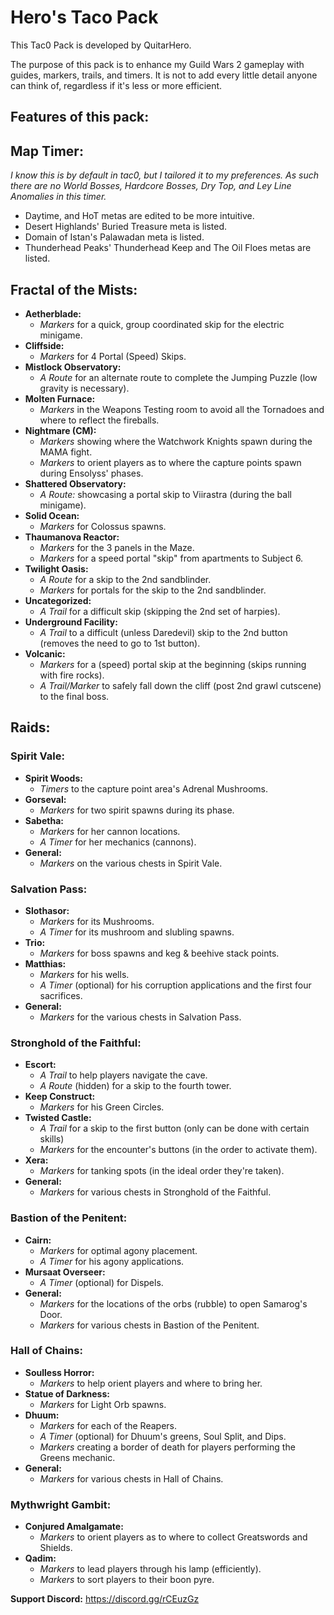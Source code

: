 # Hero's Taco Pack

This Tac0 Pack is developed by QuitarHero.

The purpose of this pack is to enhance my Guild Wars 2 gameplay with guides, markers, trails, and timers. It is not to add every little detail anyone can think of, regardless if it's less or more efficient.

## Features of this pack:

## Map Timer:
*I know this is by default in tac0, but I tailored it to my preferences. As such there are no World Bosses, Hardcore Bosses, Dry Top, and Ley Line Anomalies in this timer.*
- Daytime, and HoT metas are edited to be more intuitive.
- Desert Highlands' Buried Treasure meta is listed.
- Domain of Istan's Palawadan meta is listed.
- Thunderhead Peaks' Thunderhead Keep and The Oil Floes metas are listed.

## Fractal of the Mists:
- **Aetherblade:**
  - *Markers* for a quick, group coordinated skip for the electric minigame.
- **Cliffside:**
  - *Markers* for 4 Portal (Speed) Skips.
- **Mistlock Observatory:**
  - *A Route* for an alternate route to complete the Jumping Puzzle (low gravity is necessary).
- **Molten Furnace:**
  - *Markers* in the Weapons Testing room to avoid all the Tornadoes and where to reflect the fireballs.
- **Nightmare (CM):**
  - *Markers* showing where the Watchwork Knights spawn during the MAMA fight.
  - *Markers* to orient players as to where the capture points spawn during Ensolyss' phases.
- **Shattered Observatory:**
  - *A Route:* showcasing a portal skip to Viirastra (during the ball minigame).
- **Solid Ocean:**
  - *Markers* for Colossus spawns.
- **Thaumanova Reactor:**
  - *Markers* for the 3 panels in the Maze.
  - *Markers* for a speed portal "skip" from apartments to Subject 6.
- **Twilight Oasis:**
  - *A Route* for a skip to the 2nd sandblinder.
  - *Markers* for portals for the skip to the 2nd sandblinder.
- **Uncategorized:**
  - *A Trail* for a difficult skip (skipping the 2nd set of harpies).
- **Underground Facility:**
  - *A Trail* to a difficult (unless Daredevil) skip to the 2nd button (removes the need to go to 1st button).
- **Volcanic:**
  - *Markers* for a (speed) portal skip at the beginning (skips running with fire rocks).
  - *A Trail/Marker* to safely fall down the cliff (post 2nd grawl cutscene) to the final boss.

## Raids:
### Spirit Vale:
- **Spirit Woods:**
  - *Timers* to the capture point area's Adrenal Mushrooms.
- **Gorseval:**
  - *Markers* for two spirit spawns during its phase.
- **Sabetha:**
  - *Markers* for her cannon locations.
  - *A Timer* for her mechanics (cannons).
- **General:**
  - *Markers* on the various chests in Spirit Vale.
### Salvation Pass:
- **Slothasor:**
  - *Markers* for its Mushrooms.
  - *A Timer* for its mushroom and slubling spawns.
- **Trio:**
  - *Markers* for boss spawns and keg & beehive stack points.
- **Matthias:**
  - *Markers* for his wells.
  - *A Timer* (optional) for his corruption applications and the first four sacrifices.
- **General:**
  - *Markers* for the various chests in Salvation Pass.
### Stronghold of the Faithful:
- **Escort:**
  - *A Trail* to help players navigate the cave.
  - *A Route* (hidden) for a skip to the fourth tower.
- **Keep Construct:**
  - *Markers* for his Green Circles.
- **Twisted Castle:**
  - *A Trail* for a skip to the first button (only can be done with certain skills)
  - *Markers* for the encounter's buttons (in the order to activate them).
- **Xera:**
  - *Markers* for tanking spots (in the ideal order they're taken).
- **General:**
  - *Markers* for various chests in Stronghold of the Faithful.
### Bastion of the Penitent:
- **Cairn:**
  - *Markers* for optimal agony placement.
  - *A Timer* for his agony applications.
- **Mursaat Overseer:**
  - *A Timer* (optional) for Dispels.
- **General:**
  - *Markers* for the locations of the orbs (rubble) to open Samarog's Door.
  - *Markers* for various chests in Bastion of the Penitent.
### Hall of Chains:
- **Soulless Horror:**
  - *Markers* to help orient players and where to bring her.
- **Statue of Darkness:**
  - *Markers* for Light Orb spawns.
- **Dhuum:**
  - *Markers* for each of the Reapers.
  - *A Timer* (optional) for Dhuum's greens, Soul Split, and Dips.
  - *Markers* creating a border of death for players performing the Greens mechanic.
- **General:**
  - *Markers* for various chests in Hall of Chains.
### Mythwright Gambit:
- **Conjured Amalgamate:**
  - *Markers* to orient players as to where to collect Greatswords and Shields.
- **Qadim:**
  - *Markers* to lead players through his lamp (efficiently).
  - *Markers* to sort players to their boon pyre.

**Support Discord:** https://discord.gg/rCEuzGz
